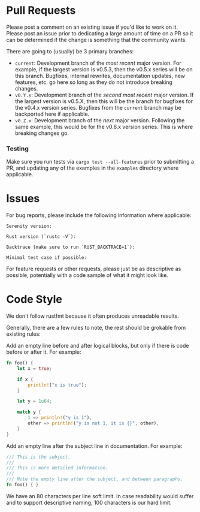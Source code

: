 # Pull Requests

Please post a comment on an existing issue if you'd like to work on it. Please
post an issue prior to dedicating a large amount of time on a PR so it can be
determined if the change is something that the community wants.

There are going to (usually) be 3 primary branches:

- `current`: Development branch of the _most recent_ major version. For example,
if the largest version is v0.5.3, then the v0.5.x series will be on this branch.
Bugfixes, internal rewrites, documentation updates, new features, etc. go here
so long as they do not introduce breaking changes.
- `v0.Y.x`: Development branch of the _second most recent_ major version. If
the largest version is v0.5.X, then this will be the branch for bugfixes for the
v0.4.x version series. Bugfixes from the `current` branch may be backported here
if applicable.
- `v0.Z.x`: Development branch of the _next_ major version. Following the same
example, this would be for the v0.6.x version series. This is where breaking
changes go.

### Testing

Make sure you run tests via `cargo test --all-features` prior to submitting a
PR, and updating any of the examples in the `examples` directory where
applicable.

# Issues

For bug reports, please include the following information where applicable:

```
Serenity version:

Rust version (`rustc -V`):

Backtrace (make sure to run `RUST_BACKTRACE=1`):

Minimal test case if possible:
```

For feature requests or other requests, please just be as descriptive as
possible, potentially with a code sample of what it might look like.

# Code Style

We don't follow rustfmt because it often produces unreadable results.

Generally, there are a few rules to note, the rest should be grokable from
existing rules:

Add an empty line before and after logical blocks, but only if there is code
before or after it. For example:

```rust
fn foo() {
    let x = true;

    if x {
        println!("x is true");
    }

    let y = 1u64;

    match y {
        1 => println!("y is 1"),
        other => println!("y is not 1, it is {}", other),
    }
}
```

Add an empty line after the subject line in documentation. For example:

```rust
/// This is the subject.
///
/// This is more detailed information.
///
/// Note the empty line after the subject, and between paragraphs.
fn foo() { }
```

We have an 80 characters per line soft limit. In case readability would suffer
and to support descriptive naming, 100 characters is our hard limit.
